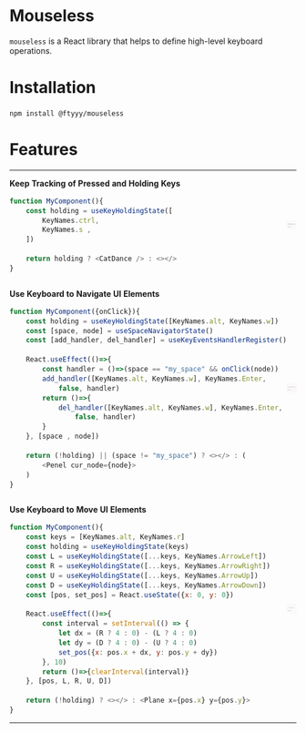 # Mouseless

`mouseless` is a React library that helps to define high-level keyboard operations.

# Installation

`npm install @ftyyy/mouseless`

# Features

<table style="border: none !important; border-collapse: collapse !important; border-spacing: 0 !important; padding: 0 !important; margin: 0 !important;">
<tr style="border: none !important;">

<td style="border: none !important; padding: 0 !important;" width="50%">

**Keep Tracking of Pressed and Holding Keys**

```javascript
function MyComponent(){
    const holding = useKeyHoldingState([
        KeyNames.ctrl, 
        KeyNames.s , 
    ])

    return holding ? <CatDance /> : <></>
}
```

</td>
<td style="border: none !important; padding: 0 !important;" width="50%">

![illu_holding.gif](resources/illu_holding.gif)

</td>
</tr>
<tr style="border: none !important;">
<td style="border: none !important; padding: 0 !important;" width="50%">

**Use Keyboard to Navigate UI Elements**

```javascript
function MyComponent({onClick}){
    const holding = useKeyHoldingState([KeyNames.alt, KeyNames.w])
    const [space, node] = useSpaceNavigatorState()
    const [add_handler, del_handler] = useKeyEventsHandlerRegister()

    React.useEffect(()=>{
        const handler = ()=>(space == "my_space" && onClick(node))
        add_handler([KeyNames.alt, KeyNames.w], KeyNames.Enter,
            false, handler)
        return ()=>{
            del_handler([KeyNames.alt, KeyNames.w], KeyNames.Enter,
                false, handler)
        }
    }, [space , node])

    return (!holding) || (space != "my_space") ? <></> : (
        <Penel cur_node={node}>
    )
}    
```

</td>
<td style="border: none !important; padding: 0 !important;" width="50%">

![illu_navi.gif](resources/illu_navi.gif)

</td>

<tr style="border: none !important;">
<td style="border: none !important; padding: 0 !important;" width="50%">

**Use Keyboard to Move UI Elements**

```javascript
function MyComponent(){
    const keys = [KeyNames.alt, KeyNames.r]
    const holding = useKeyHoldingState(keys)
    const L = useKeyHoldingState([...keys, KeyNames.ArrowLeft])
    const R = useKeyHoldingState([...keys, KeyNames.ArrowRight])
    const U = useKeyHoldingState([...keys, KeyNames.ArrowUp])
    const D = useKeyHoldingState([...keys, KeyNames.ArrowDown])
    const [pos, set_pos] = React.useState({x: 0, y: 0})

    React.useEffect(()=>{
        const interval = setInterval(() => {
            let dx = (R ? 4 : 0) - (L ? 4 : 0)
            let dy = (D ? 4 : 0) - (U ? 4 : 0)
            set_pos({x: pos.x + dx, y: pos.y + dy})
        }, 10)
        return ()=>{clearInterval(interval)}
    }, [pos, L, R, U, D])

    return (!holding) ? <></> : <Plane x={pos.x} y={pos.y}>
}    
```

</td>
<td style="border: none !important; padding: 0 !important;" width="50%">

![illu_moving.gif](resources/illu_moving.gif)

</td>

</tr>

</table>


